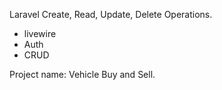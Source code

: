 Laravel Create, Read, Update, Delete Operations.

- livewire
- Auth
- CRUD

Project name:
Vehicle Buy and Sell.
